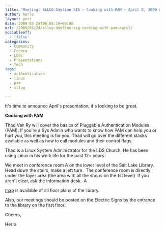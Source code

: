 ```yaml
---
title: 'Meeting: SLLUG Daytime SIG – Cooking with PAM – April 8, 2009 @ 11:30am'
author: herlo
layout: post
date: 2009-03-25T06:08:10+00:00
url: /2009/03/24/sllug-daytime-sig-cooking-with-pam-april/
sociableoff:
  - 'false'
categories:
  - Community
  - Fedora
  - LUGs
  - Presentations
  - Tech
tags:
  - authentication
  - linux
  - pam
  - sllug

---
```

It's time to announce April's presentation, it's looking to be great.

**Cooking with PAM**

Thad Van Ry will cover the basics of Pluggable Authentication Modules (PAM). If you're a Sys Admin who wants to know how PAM can help you or hurt you, this meeting is for you. Thad will go over the different stacks available as well as how to call modules and their control flags.

Thad is a Linux System Administrator for the LDS Church. He has been using Linux in his work life for the past 12+ years.

<!--more-->We meet in conference room A on the lower level of the Salt Lake Library.  Head down the stairs, make a left turn.  The conference room is directly under the foyer area (the area with all the shops on the 1st level)  If you aren't clear, ask the information desk.  A 

[map][1] is available of all floor plans of the library.

Also, our meetings should be posted on the Electric Signs by the entrance to the library on the first floor.

<div id=":1nq" class="ii gt">
  Cheers,</p> 
  
  <p>
    Herlo<br /> <a href="http://www.slcpl.lib.ut.us/details.jsp?parent_id=5&page_id=91" target="_blank"></a></div>

 [1]: http://www.slcpl.lib.ut.us/details.jsp?parent_id=5&page_id=91